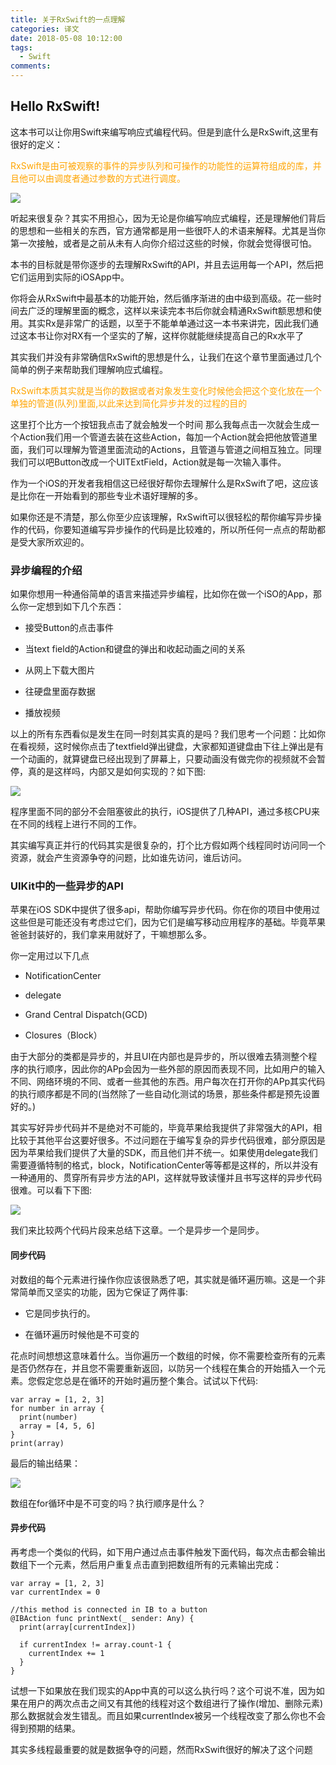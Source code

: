 ```yaml
---
title: 关于RxSwift的一点理解
categories: 译文
date: 2018-05-08 10:12:00
tags:
  - Swift
comments:
---
```

## Hello RxSwift!

这本书可以让你用Swift来编写响应式编程代码。但是到底什么是RxSwift,这里有很好的定义：

<font color=orange>RxSwift是由可被观察的事件的异步队列和可操作的功能性的运算符组成的库，并且他可以由调度者通过参数的方式进行调度。</font> <br>

![](https://timgsa.baidu.com/timg?image&quality=80&size=b9999_10000&sec=1525870736284&di=9f373001bac8687d5fe11b3d7b40016f&imgtype=0&src=http%3A%2F%2Fcode4app.com%2Fdata%2Fattachment%2Fforum%2F201703%2F21%2F210007p6wy7buzq6hqhhdu.png)


听起来很复杂？其实不用担心，因为无论是你编写响应式编程，还是理解他们背后的思想和一些相关的东西，官方通常都是用一些很吓人的术语来解释。尤其是当你第一次接触，或者是之前从未有人向你介绍过这些的时候，你就会觉得很可怕。

<!-- more -->

本书的目标就是带你逐步的去理解RxSwift的API，并且去运用每一个API，然后把它们运用到实际的iOSApp中。

你将会从RxSwift中最基本的功能开始，然后循序渐进的由中级到高级。花一些时间去广泛的理解里面的概念，这样以来读完本书后你就会精通RxSwift额思想和使用。其实Rx是非常广的话题，以至于不能单单通过这一本书来讲完，因此我们通过这本书让你对RX有一个坚实的了解，这样你就能继续提高自己的Rx水平了

其实我们并没有非常确信RxSwift的思想是什么，让我们在这个章节里面通过几个简单的例子来帮助我们理解响应式编程。

<font color=orange>RxSwift本质其实就是当你的数据或者对象发生变化时候他会把这个变化放在一个单独的管道(队列)里面,以此来达到简化异步并发的过程的目的</font><br>

这里打个比方一个按钮我点击了就会触发一个时间 那么我每点击一次就会生成一个Action我们用一个管道去装在这些Action，每加一个Action就会把他放管道里面，我们可以理解为管道里面流动的Actions，且管道与管道之间相互独立。同理我们可以吧Button改成一个UITExtField，Action就是每一次输入事件。

作为一个iOS的开发者我相信这已经很好帮你去理解什么是RxSwift了吧，这应该是比你在一开始看到的那些专业术语好理解的多。

如果你还是不清楚，那么你至少应该理解，RxSwift可以很轻松的帮你编写异步操作的代码，你要知道编写异步操作的代码是比较难的，所以所任何一点点的帮助都是受大家所欢迎的。

### 异步编程的介绍

如果你想用一种通俗简单的语言来描述异步编程，比如你在做一个iSO的App，那么你一定想到如下几个东西：

* 接受Button的点击事件

* 当text field的Action和键盘的弹出和收起动画之间的关系

* 从网上下载大图片

* 往硬盘里面存数据

* 播放视频

以上的所有东西看似是发生在同一时刻其实真的是吗？我们思考一个问题：比如你在看视频，这时候你点击了textfield弹出键盘，大家都知道键盘由下往上弹出是有一个动画的，就算键盘已经出现到了屏幕上，只要动画没有做完你的视频就不会暂停，真的是这样吗，内部又是如何实现的？如下图:

![](https://ws3.sinaimg.cn/large/006tKfTcgy1fr41y6xhkij31kw0q0h80.jpg)

程序里面不同的部分不会阻塞彼此的执行，iOS提供了几种API，通过多核CPU来在不同的线程上进行不同的工作。

其实编写真正并行的代码其实是很复杂的，打个比方假如两个线程同时访问同一个资源，就会产生资源争夺的问题，比如谁先访问，谁后访问。

### UIKit中的一些异步的API

苹果在iOS SDK中提供了很多api，帮助你编写异步代码。你在你的项目中使用过这些但是可能还没有考虑过它们，因为它们是编写移动应用程序的基础。毕竟苹果爸爸封装好的，我们拿来用就好了，干嘛想那么多。

你一定用过以下几点

* NotificationCenter

* delegate

* Grand Central Dispatch(GCD)

* Closures（Block）

由于大部分的类都是异步的，并且UI在内部也是异步的，所以很难去猜测整个程序的执行顺序，因此你的APp会因为一些外部的原因而表现不同，比如用户的输入不同、网络环境的不同、或者一些其他的东西。用户每次在打开你的APp其实代码的执行顺序都是不同的(当然除了一些自动化测试的场景，那些条件都是预先设置好的。)

其实写好异步代码并不是绝对不可能的，毕竟苹果给我提供了非常强大的API，相比较于其他平台这要好很多。不过问题在于编写复杂的异步代码很难，部分原因是因为苹果给我们提供了大量的SDK，而且他们并不统一。如果使用delegate我们需要遵循特制的格式，block，NotificationCenter等等都是这样的，所以并没有一种通用的、贯穿所有异步方法的API，这样就导致读懂并且书写这样的异步代码很难。可以看下下图:

![](https://ws3.sinaimg.cn/large/006tKfTcgy1fr4342v718j31kw0nlgzj.jpg)

我们来比较两个代码片段来总结下这章。一个是异步一个是同步。

#### 同步代码

对数组的每个元素进行操作你应该很熟悉了吧，其实就是循环遍历嘛。这是一个非常简单而又坚实的功能，因为它保证了两件事:
* 它是同步执行的。

* 在循环遍历时候他是不可变的

花点时间想想这意味着什么。当你遍历一个数组的时候，你不需要检查所有的元素是否仍然存在，并且您不需要重新返回，以防另一个线程在集合的开始插入一个元素。您假定您总是在循环的开始时遍历整个集合。试试以下代码:

```
var array = [1, 2, 3]
for number in array {
  print(number)
  array = [4, 5, 6]
}
print(array)

```
最后的输出结果：

![](https://ws3.sinaimg.cn/large/006tKfTcgy1fr43rz56omj304p02at8i.jpg)

数组在for循环中是不可变的吗？执行顺序是什么？

#### 异步代码

再考虑一个类似的代码，如下用户通过点击事件触发下面代码，每次点击都会输出数组下一个元素，然后用户重复点击直到把数组所有的元素输出完成：
```
var array = [1, 2, 3]
var currentIndex = 0

//this method is connected in IB to a button
@IBAction func printNext(_ sender: Any) {
  print(array[currentIndex])

  if currentIndex != array.count-1 {
    currentIndex += 1
  }
}
```
试想一下如果放在我们现实的App中真的可以这么执行吗？这个可说不准，因为如果在用户的两次点击之间又有其他的线程对这个数组进行了操作(增加、删除元素)那么数据就会发生错乱。而且如果currentIndex被另一个线程改变了那么你也不会得到预期的结果。

其实多线程最重要的就是数据争夺的问题，然而RxSwift很好的解决了这个问题
